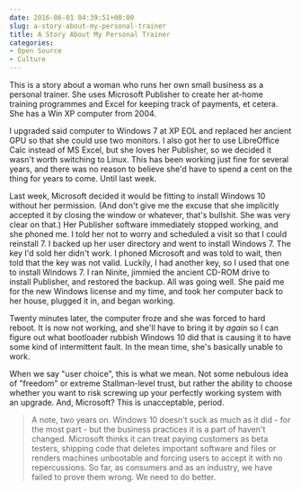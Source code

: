 ```yaml
---
date: 2016-06-01 04:39:51+00:00
slug: a-story-about-my-personal-trainer
title: A Story About My Personal Trainer
categories:
- Open Source
- Culture
---
```


This is a story about a woman who runs her own small business as a personal trainer. She uses Microsoft Publisher to create her at-home training programmes and Excel for keeping track of payments, et cetera. She has a Win XP computer from 2004.

I upgraded said computer to Windows 7 at XP EOL and replaced her ancient GPU so that she could use two monitors. I also got her to use LibreOffice Calc instead of MS Excel, but she loves her Publisher, so we decided it wasn't worth switching to Linux. This has been working just fine for several years, and there was no reason to believe she'd have to spend a cent on the thing for years to come. Until last week.

Last week, Microsoft decided it would be fitting to install Windows 10 without her permission. (And don't give me the excuse that she implicitly accepted it by closing the window or whatever, that's bullshit. She was very clear on that.) Her Publisher software immediately stopped working, and she phoned me. I told her not to worry and scheduled a visit so that I could reinstall 7. I backed up her user directory and went to install Windows 7. The key I'd sold her didn't work. I phoned Microsoft and was told to wait, then told that the key was not valid. Luckily, I had another key, so I used that one to install Windows 7. I ran Ninite, jimmied the ancient CD-ROM drive to install Publisher, and restored the backup. All was going well. She paid me for the new Windows license and my time, and took her computer back to her house, plugged it in, and began working.

Twenty minutes later, the computer froze and she was forced to hard reboot. It is now not working, and she'll have to bring it by _again_ so I can figure out what bootloader rubbish Windows 10 did that is causing it to have some kind of intermittent fault. In the mean time, she's basically unable to work.

When we say "user choice", this is what we mean. Not some nebulous idea of "freedom" or extreme Stallman-level trust, but rather the ability to choose whether you want to risk screwing up your perfectly working system with an upgrade. And, Microsoft? This is unacceptable, period.

> A note, two years on. Windows 10 doesn't suck as much as it did - for the most part - but the business practices it is a part of haven't changed. Microsoft thinks it can treat paying customers as beta testers, shipping code that deletes important software and files or renders machines unbootable and forcing users to accept it with no repercussions. So far, as consumers and as an industry, we have failed to prove them wrong. We need to do better.

